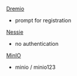 
[Dremio](http://localhost:9047)
* prompt for registration


[Nessie](http://localhost:19120)
* no authentication


[MinIO](http://minio:9001)
* minio / minio123
  
